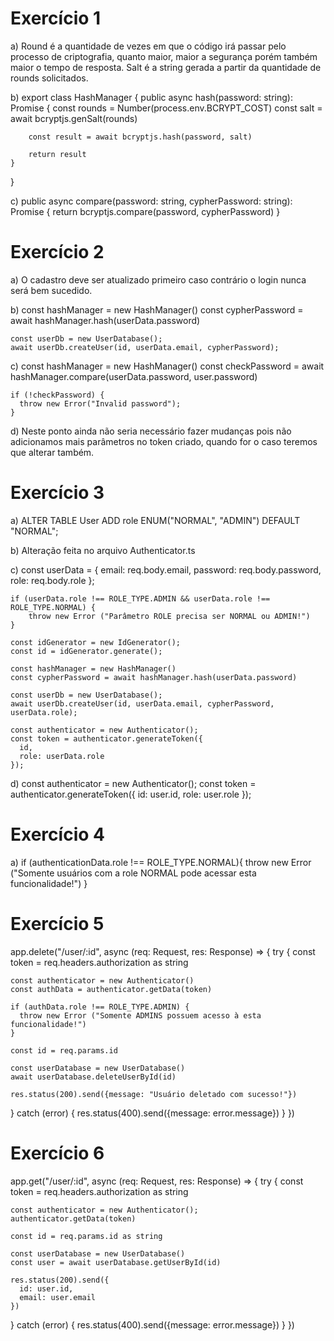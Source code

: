 # Exercício 1

a) Round é a quantidade de vezes em que o código irá passar pelo processo de criptografia, quanto maior, maior a segurança porém também maior o tempo de resposta. Salt é a string gerada a partir da quantidade de rounds solicitados.

b) export class HashManager {
    public async hash(password: string): Promise<string> {
        const rounds = Number(process.env.BCRYPT_COST)
        const salt = await bcryptjs.genSalt(rounds)

        const result = await bcryptjs.hash(password, salt)

        return result
    }
}

c) public async compare(password: string, cypherPassword: string): Promise<boolean> {
        return bcryptjs.compare(password, cypherPassword)
    }

# Exercício 2

a) O cadastro deve ser atualizado primeiro caso contrário o login nunca será bem sucedido.

b)  const hashManager = new HashManager()
    const cypherPassword = await hashManager.hash(userData.password)

    const userDb = new UserDatabase();
    await userDb.createUser(id, userData.email, cypherPassword);

c)  const hashManager = new HashManager()
    const checkPassword = await hashManager.compare(userData.password, user.password)

    if (!checkPassword) {
      throw new Error("Invalid password");
    }

d) Neste ponto ainda não seria necessário fazer mudanças pois não adicionamos mais parâmetros no token criado, quando for o caso teremos que alterar também.

# Exercício 3

a) ALTER TABLE User
ADD role ENUM("NORMAL", "ADMIN") DEFAULT "NORMAL";

b) Alteração feita no arquivo Authenticator.ts

c)    const userData = {
      email: req.body.email,
      password: req.body.password,
      role: req.body.role
    };

    if (userData.role !== ROLE_TYPE.ADMIN && userData.role !== ROLE_TYPE.NORMAL) {
        throw new Error ("Parâmetro ROLE precisa ser NORMAL ou ADMIN!")
    }

    const idGenerator = new IdGenerator();
    const id = idGenerator.generate();

    const hashManager = new HashManager()
    const cypherPassword = await hashManager.hash(userData.password)

    const userDb = new UserDatabase();
    await userDb.createUser(id, userData.email, cypherPassword, userData.role);

    const authenticator = new Authenticator();
    const token = authenticator.generateToken({
      id,
      role: userData.role
    });

d)  const authenticator = new Authenticator();
    const token = authenticator.generateToken({
      id: user.id,
      role: user.role
    });

# Exercício 4

a)  if (authenticationData.role !== ROLE_TYPE.NORMAL){
      throw new Error ("Somente usuários com a role NORMAL pode acessar esta funcionalidade!")
    }

# Exercício 5

app.delete("/user/:id", async (req: Request, res: Response) => {
  try {
    const token = req.headers.authorization as string

    const authenticator = new Authenticator()
    const authData = authenticator.getData(token)

    if (authData.role !== ROLE_TYPE.ADMIN) {
      throw new Error ("Somente ADMINS possuem acesso à esta funcionalidade!")
    }

    const id = req.params.id

    const userDatabase = new UserDatabase()
    await userDatabase.deleteUserById(id)

    res.status(200).send({message: "Usuário deletado com sucesso!"})
  } catch (error) {
    res.status(400).send({message: error.message})
  }
})

# Exercício 6

app.get("/user/:id", async (req: Request, res: Response) => {
  try {
    const token = req.headers.authorization as string

    const authenticator = new Authenticator();
    authenticator.getData(token)

    const id = req.params.id as string

    const userDatabase = new UserDatabase()
    const user = await userDatabase.getUserById(id)

    res.status(200).send({
      id: user.id,
      email: user.email
    })
  } catch (error) {
    res.status(400).send({message: error.message})
  }
})